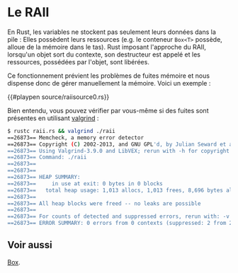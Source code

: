 # Le RAII

En Rust, les variables ne stockent pas seulement leurs données dans la pile : Elles possèdent leurs ressources (e.g. le conteneur `Box<T>` possède, alloue de la mémoire dans le tas). Rust imposant l'approche du RAII, lorsqu'un objet sort du contexte, son destructeur est appelé et les ressources, possédées par l'objet, sont libérées.

Ce fonctionnement prévient les problèmes de fuites mémoire et nous dispense donc de gérer manuellement la mémoire. Voici un exemple :

{{#playpen source/raiisource0.rs}}

Bien entendu, vous pouvez vérifier par vous-même si des fuites sont présentes en utilisant [valgrind](http://valgrind.org/info/) :

```bash
$ rustc raii.rs && valgrind ./raii
==26873== Memcheck, a memory error detector
==26873== Copyright (C) 2002-2013, and GNU GPL'd, by Julian Seward et al.
==26873== Using Valgrind-3.9.0 and LibVEX; rerun with -h for copyright info
==26873== Command: ./raii
==26873==
==26873==
==26873== HEAP SUMMARY:
==26873==     in use at exit: 0 bytes in 0 blocks
==26873==   total heap usage: 1,013 allocs, 1,013 frees, 8,696 bytes allocated
==26873==
==26873== All heap blocks were freed -- no leaks are possible
==26873==
==26873== For counts of detected and suppressed errors, rerun with: -v
==26873== ERROR SUMMARY: 0 errors from 0 contexts (suppressed: 2 from 2)
```

## Voir aussi

[Box](../chapitre17/boxpiletas.html).
